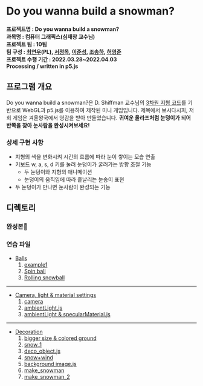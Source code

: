 # Do you wanna build a snowman?

#### 프로젝트명 : Do you wanna build a snowman?<br/>과목명 : 컴퓨터 그래픽스(심재창 교수님)<br/>프로젝트 팀 : 10팀<br/>팀 구성 : [최연우](https://github.com/wafla)(PL), [서정목](https://github.com/SeoJeongmok), [이준성](https://github.com/leejs123), [조송하](https://github.com/Song-haJo), [허영준](https://github.com/telecom9005)<br/>프로젝트 수행 기간 : 2022.03.28~2022.04.03<br/>Processing / written in p5.js

## 프로그램 개요
Do you wanna build a snowman?은 D. Shiffman 교수님의 [3차원 지형 코드](https://editor.p5js.org/codingtrain/sketches/OPYPc4ueq)를 기반으로 WebGL과 p5.js를 이용하여 제작된 미니 게임입니다. 제목에서 보시다시피, 저희 게임은 겨울왕국에서 영감을 받아 만들었습니다. <b>귀여운 올라프처럼 눈덩이가 되어 반쪽을 찾아 눈사람을 완성시켜보세요!</b> 

### 상세 구현 사항
- 지형의 색을 변화시켜 시간의 흐름에 따라 눈이 쌓이는 모습 연출
- 키보드 w, a, s, d 키를 눌러 눈덩이가 굴러가는 방향 조절 기능
	- 두 눈덩이와 지형의 애니메이션
	- 눈덩이의 움직임에 따라 흩날리는 눈송이 표현
- 두 눈덩이가 만나면 눈사람이 완성되는 기능

## 디렉토리
### 완성본🎉

### 연습 파일
 - [Balls](https://github.com/wafla/Terrain-with-Lilght-Camera-Material/tree/main/Balls "Balls")
	 1. [example1](https://github.com/wafla/Terrain-with-Lilght-Camera-Material/blob/main/Balls/example1 "example1")
	 2. [Spin ball](https://github.com/wafla/Terrain-with-Lilght-Camera-Material/blob/main/Balls/Spin%20ball "Spin ball")
	 3. [Rolling snowball](https://github.com/wafla/Terrain-with-Lilght-Camera-Material/blob/main/Balls/Rolling%20snowball "Rolling snowball")
---
 - [Camera, light & material settings](https://github.com/wafla/Terrain-with-Lilght-Camera-Material/tree/main/Camera%2C%20light%20%26%20material%20settings "Camera, light & material settings")
	 1. [camera](https://github.com/wafla/Terrain-with-Lilght-Camera-Material/blob/main/Camera%2C%20light%20%26%20material%20settings/camera "camera")
	 2. [ambientLight.js](https://github.com/wafla/Terrain-with-Lilght-Camera-Material/blob/main/Camera%2C%20light%20%26%20material%20settings/ambientLight.js "ambientLight.js")
	 3. [ambientLight & specularMaterial.js](https://github.com/wafla/Terrain-with-Lilght-Camera-Material/blob/main/Camera%2C%20light%20%26%20material%20settings/ambientLight%20%26%20specularMaterial.js "ambientLight & specularMaterial.js")
---	 
 - [Decoration](https://github.com/wafla/Terrain-with-Lilght-Camera-Material/tree/main/Decoration "Decoration")
	 1. [bigger size & colored ground](https://github.com/wafla/Terrain-with-Lilght-Camera-Material/blob/main/Decoration/bigger%20size%20%26%20colored%20ground "bigger size & colored ground")
	 2. [snow_1](https://github.com/wafla/Terrain-with-Lilght-Camera-Material/blob/main/Decoration/snow_1 "snow_1")
	 3. [deco_object.js](https://github.com/wafla/Terrain-with-Lilght-Camera-Material/blob/main/Decoration/deco_object.js "deco_object.js")
	 4. [snow+wind](https://github.com/wafla/Terrain-with-Lilght-Camera-Material/blob/main/Decoration/snow%2Bwind "snow+wind")
	 5. [background image.js](https://github.com/wafla/Terrain-with-Lilght-Camera-Material/blob/main/Decoration/background%20image.js "background image.js")
	 6. [make_snowman](https://github.com/wafla/Terrain-with-Lilght-Camera-Material/blob/main/Decoration/make_snowman "make_snowman")
	 7. [make_snowman_2](https://github.com/wafla/Terrain-with-Lilght-Camera-Material/blob/main/Decoration/make_snowman_2 "make_snowman_2")
